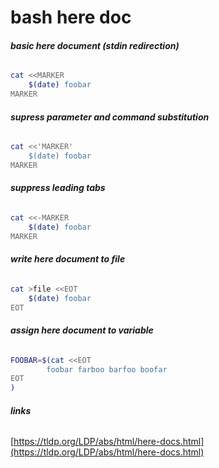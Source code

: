 # bash here doc

###### __basic here document (stdin redirection)__
```bash
cat <<MARKER
	$(date) foobar
MARKER
```

###### __supress parameter and command substitution__
```bash
cat <<'MARKER'
	$(date) foobar
MARKER
```

###### __suppress leading tabs__
```bash
cat <<-MARKER
	$(date) foobar
MARKER
```

###### __write here document to file__
```bash
cat >file <<EOT
	$(date) foobar
EOT
```

###### __assign here document to variable__
```bash
FOOBAR=$(cat <<EOT
        foobar farboo barfoo boofar 
EOT
)
```

###### __links__
[https://tldp.org/LDP/abs/html/here-docs.html](https://tldp.org/LDP/abs/html/here-docs.html)
